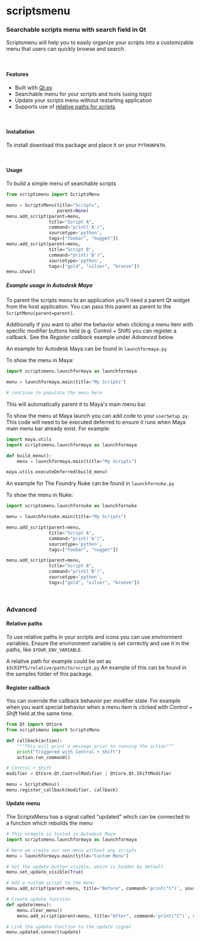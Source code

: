 # scriptsmenu

###  Searchable scripts menu with search field in Qt

Scriptsmenu will help you to easily organize your scripts into a
customizable menu that users can quickly browse and search.

<br>

#### Features
- Built with [Qt.py](https://github.com/mottosso/Qt.py)
- Searchable menu for your scripts and tools (using _tags_)
- Update your scripts menu without restarting application
- Supports use of [relative paths for scripts](#relative_paths)

<br>

#### Installation

To install download this package and place it on your `PYTHONPATH`.

<br>

#### Usage

To build a simple menu of searchable scripts

```python
from scriptsmenu import ScriptsMenu

menu = ScriptsMenu(title="Scripts",
                   parent=None)
menu.add_script(parent=menu,
                title="Script A",
                command="print('A')",
                sourcetype='python',
                tags=["foobar", "nugget"])
menu.add_script(parent=menu,
                title="Script B",
                command="print('B')",
                sourcetype='python',
                tags=["gold", "silver", "bronze"])
menu.show()
```

##### Example usage in Autodesk Maya

To parent the scripts menu to an application you'll need a parent Qt widget from the host application.
You can pass this parent as parent to the `ScriptMenu(parent=parent)`.

Additionally if you want to alter the behavior when clicking a menu item with specific modifier buttons held (e.g. Control + Shift) you can register a callback. See the _Register callback_ example under _Advanced_ below.

An example for Autodesk Maya can be found in `launchformaya.py`

To show the menu in Maya:

```python
import scriptsmenu.launchformaya as launchformaya

menu = launchformaya.main(title="My Scripts")

# continue to populate the menu here
```

This will automatically parent it to Maya's main menu bar.

To show the menu at Maya launch you can add code to your `userSetup.py`. This code will need to be executed deferred to ensure it runs when Maya main menu bar already exist. For example:

```python
import maya.utils
import scriptsmenu.launchformaya as launchformaya

def build_menu():
    menu = launchformaya.main(title="My Scripts")

maya.utils.executeDeferred(build_menu)
```

An example for The Foundry Nuke can be found in `launchfornuke.py`

To show the menu in Nuke:

```python
import scriptsmenu.launchfornuke as launchfornuke

menu = launchfornuke.main(title="My Scripts")

menu.add_script(parent=menu,
                title="Script A",
                command="print('A')",
                sourcetype='python',
                tags=["foobar", "nugget"])

menu.add_script(parent=menu,
                title="Script B",
                command="print('B')",
                sourcetype='python',
                tags=["gold", "silver", "bronze"])

```

<br>

### Advanced


#### Relative paths<a name="relative_paths"></a>

To use relative paths in your scripts and icons you can use environment variables. Ensure the
environment variable is set correctly and use it in the paths, like `$YOUR_ENV_VARIABLE`.

A relative path for example could be set as `$SCRIPTS/relative/path/to/script.py`
An example of this can be found in the samples folder of this package.

#### Register callback

You can override the callback behavior per modifier state. For example when you want special
behavior when a menu item is clicked with _Control + Shift_ held at the same time.

```python
from Qt import QtCore
from scriptsmenu import ScriptsMenu

def callback(action):
    """This will print a message prior to running the action"""
    print("Triggered with Control + Shift")
    action.run_command()

# Control + Shift
modifier = QtCore.Qt.ControlModifier | QtCore.Qt.ShiftModifier

menu = ScriptsMenu()
menu.register_callback(modifier, callback)
```

#### Update menu

The ScriptsMenu has a signal called "updated" which can be connected to a function which
rebuilds the menu

```python
# This example is tested in Autodesk Maya
import scriptsmenu.launchformaya as launchformaya

# Here we create our own menu without any scripts
menu = launchformaya.main(title="Custom Menu")

# Set the update button visible, which is hidden by default
menu.set_update_visible(True)

# Add a custom script to the menu
menu.add_script(parent=menu, title="Before", command='print("C")', sourcetype="python")

# Create update function
def update(menu):
    menu.clear_menu()
    menu.add_script(parent=menu, title="After", command='print("C")', sourcetype="python")

# Link the update function to the update signal
menu.updated.connect(update)
```